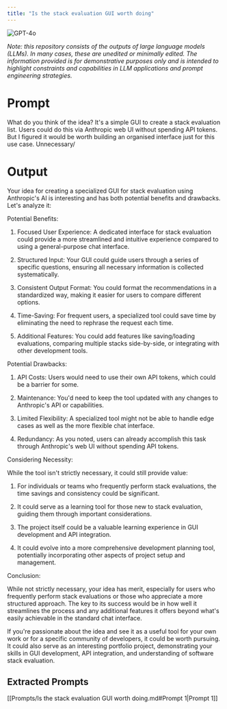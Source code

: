 ```yaml
---
title: "Is the stack evaluation GUI worth doing"
---
```

![GPT-4o](https://img.shields.io/badge/GPT--4o-3333FF?style=for-the-badge&logo=openai&logoColor=white)



*Note: this repository consists of the outputs of large language models (LLMs). In many cases, these are unedited or minimally edited. The information provided is for demonstrative purposes only and is intended to highlight constraints and capabilities in LLM applications and prompt engineering strategies.*


# Prompt

What do you think of the idea? It's a simple GUI to create a stack evaluation list. Users could do this via Anthropic web UI without spending API tokens. But I figured it would be worth building an organised interface just for this use case. Unnecessary/

# Output

Your idea for creating a specialized GUI for stack evaluation using Anthropic's AI is interesting and has both potential benefits and drawbacks. Let's analyze it:

Potential Benefits:

1. Focused User Experience: A dedicated interface for stack evaluation could provide a more streamlined and intuitive experience compared to using a general-purpose chat interface.

2. Structured Input: Your GUI could guide users through a series of specific questions, ensuring all necessary information is collected systematically.

3. Consistent Output Format: You could format the recommendations in a standardized way, making it easier for users to compare different options.

4. Time-Saving: For frequent users, a specialized tool could save time by eliminating the need to rephrase the request each time.

5. Additional Features: You could add features like saving/loading evaluations, comparing multiple stacks side-by-side, or integrating with other development tools.

Potential Drawbacks:

1. API Costs: Users would need to use their own API tokens, which could be a barrier for some.

2. Maintenance: You'd need to keep the tool updated with any changes to Anthropic's API or capabilities.

3. Limited Flexibility: A specialized tool might not be able to handle edge cases as well as the more flexible chat interface.

4. Redundancy: As you noted, users can already accomplish this task through Anthropic's web UI without spending API tokens.

Considering Necessity:

While the tool isn't strictly necessary, it could still provide value:

1. For individuals or teams who frequently perform stack evaluations, the time savings and consistency could be significant.

2. It could serve as a learning tool for those new to stack evaluation, guiding them through important considerations.

3. The project itself could be a valuable learning experience in GUI development and API integration.

4. It could evolve into a more comprehensive development planning tool, potentially incorporating other aspects of project setup and management.

Conclusion:

While not strictly necessary, your idea has merit, especially for users who frequently perform stack evaluations or those who appreciate a more structured approach. The key to its success would be in how well it streamlines the process and any additional features it offers beyond what's easily achievable in the standard chat interface.

If you're passionate about the idea and see it as a useful tool for your own work or for a specific community of developers, it could be worth pursuing. It could also serve as an interesting portfolio project, demonstrating your skills in GUI development, API integration, and understanding of software stack evaluation.




## Extracted Prompts
[[Prompts/Is the stack evaluation GUI worth doing.md#Prompt 1|Prompt 1]]
